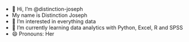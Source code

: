 - 👋 Hi, I’m @distinction-joseph
- My name is Distinction Joseph
- 👀 I’m interested in everything data
- 🌱 I’m currently learning data analytics with Python, Excel, R and SPSS
- 😄 Pronouns: Her

<!---
thecodingsymphony/thecodingsymphony is a ✨ special ✨ repository because its `README.md` (this file) appears on your GitHub profile.
You can click the Preview link to take a look at your changes.
--->
